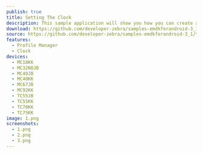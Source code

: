 ```yaml
---
publish: true
title: Setting The Clock
description: This sample application will show you how you can create a custom application for setting the system time using the Clock Feature of Profile Manager.
download: https://github.com/developer-zebra/samples-emdkforandroid-3_1/archive/ProfileClockSample1.zip
source: https://github.com/developer-zebra/samples-emdkforandroid-3_1/tree/ProfileClockSample1
features: 
  - Profile Manager
  - Clock
devices: 
  - MC18KK
  - MC32N0JB
  - MC40JB
  - MC40KK
  - MC67JB
  - MC92KK
  - TC55JB
  - TC55KK
  - TC70KK
  - TC75KK
image: 1.png
screenshots: 
  - 1.png
  - 2.png
  - 3.png
---
```


